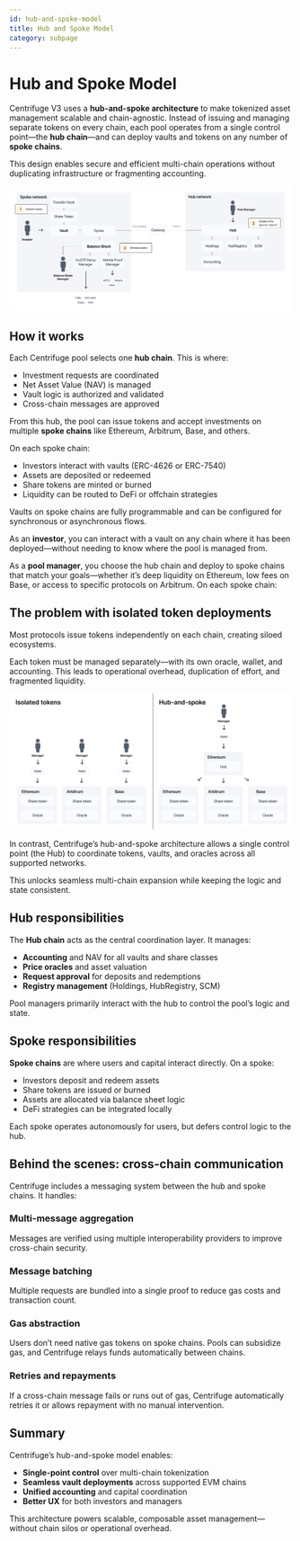 ```yaml
---
id: hub-and-spoke-model
title: Hub and Spoke Model
category: subpage
---
```


# Hub and Spoke Model

Centrifuge V3 uses a **hub-and-spoke architecture** to make tokenized asset management scalable and chain-agnostic. Instead of issuing and managing separate tokens on every chain, each pool operates from a single control point—the **hub chain**—and can deploy vaults and tokens on any number of **spoke chains**.

This design enables secure and efficient multi-chain operations without duplicating infrastructure or fragmenting accounting.

![](./images/overview.png)

## How it works

Each Centrifuge pool selects one **hub chain**. This is where:

- Investment requests are coordinated
- Net Asset Value (NAV) is managed
- Vault logic is authorized and validated
- Cross-chain messages are approved

From this hub, the pool can issue tokens and accept investments on multiple **spoke chains** like Ethereum, Arbitrum, Base, and others.

On each spoke chain:

- Investors interact with vaults (ERC-4626 or ERC-7540)
- Assets are deposited or redeemed
- Share tokens are minted or burned
- Liquidity can be routed to DeFi or offchain strategies

Vaults on spoke chains are fully programmable and can be configured for synchronous or asynchronous flows.

As an **investor**, you can interact with a vault on any chain where it has been deployed—without needing to know where the pool is managed from.

As a **pool manager**, you choose the hub chain and deploy to spoke chains that match your goals—whether it’s deep liquidity on Ethereum, low fees on Base, or access to specific protocols on Arbitrum.
On each spoke chain:


## The problem with isolated token deployments

Most protocols issue tokens independently on each chain, creating siloed ecosystems.

Each token must be managed separately—with its own oracle, wallet, and accounting. This leads to operational overhead, duplication of effort, and fragmented liquidity.

![](./images/hub-and-spoke.png)

In contrast, Centrifuge’s hub-and-spoke architecture allows a single control point (the Hub) to coordinate tokens, vaults, and oracles across all supported networks.

This unlocks seamless multi-chain expansion while keeping the logic and state consistent.

## Hub responsibilities

The **Hub chain** acts as the central coordination layer. It manages:

- **Accounting** and NAV for all vaults and share classes
- **Price oracles** and asset valuation
- **Request approval** for deposits and redemptions
- **Registry management** (Holdings, HubRegistry, SCM)

Pool managers primarily interact with the hub to control the pool’s logic and state.

## Spoke responsibilities

**Spoke chains** are where users and capital interact directly. On a spoke:

- Investors deposit and redeem assets
- Share tokens are issued or burned
- Assets are allocated via balance sheet logic
- DeFi strategies can be integrated locally

Each spoke operates autonomously for users, but defers control logic to the hub.

## Behind the scenes: cross-chain communication

Centrifuge includes a messaging system between the hub and spoke chains. It handles:

### Multi-message aggregation  
Messages are verified using multiple interoperability providers to improve cross-chain security.

### Message batching  
Multiple requests are bundled into a single proof to reduce gas costs and transaction count.

### Gas abstraction  
Users don’t need native gas tokens on spoke chains. Pools can subsidize gas, and Centrifuge relays funds automatically between chains.

### Retries and repayments  
If a cross-chain message fails or runs out of gas, Centrifuge automatically retries it or allows repayment with no manual intervention.

## Summary

Centrifuge’s hub-and-spoke model enables:

- **Single-point control** over multi-chain tokenization
- **Seamless vault deployments** across supported EVM chains
- **Unified accounting** and capital coordination
- **Better UX** for both investors and managers

This architecture powers scalable, composable asset management—without chain silos or operational overhead.